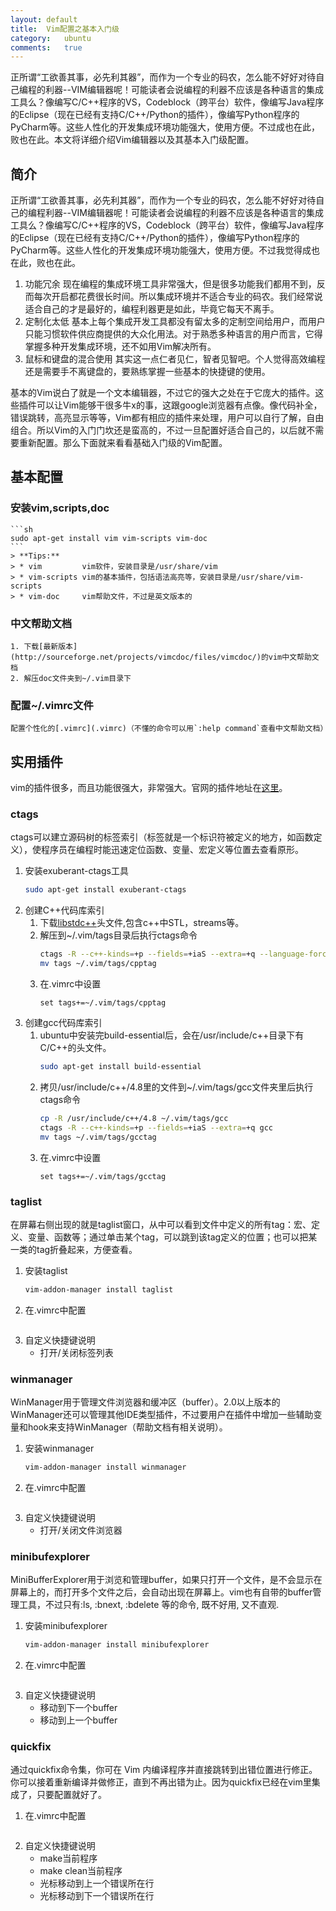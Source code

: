 ```yaml
---
layout: default
title:  Vim配置之基本入门级
category:   ubuntu
comments:   true
---
```

正所谓“工欲善其事，必先利其器”，而作为一个专业的码农，怎么能不好好对待自己编程的利器--VIM编辑器呢！可能读者会说编程的利器不应该是各种语言的集成工具么？像编写C/C++程序的VS，Codeblock（跨平台）软件，像编写Java程序的Eclipse（现在已经有支持C/C++/Python的插件），像编写Python程序的PyCharm等。这些人性化的开发集成环境功能强大，使用方便。不过成也在此，败也在此。本文将详细介绍Vim编辑器以及其基本入门级配置。


## 简介
正所谓“工欲善其事，必先利其器”，而作为一个专业的码农，怎么能不好好对待自己的编程利器--VIM编辑器呢！可能读者会说编程的利器不应该是各种语言的集成工具么？像编写C/C++程序的VS，Codeblock（跨平台）软件，像编写Java程序的Eclipse（现在已经有支持C/C++/Python的插件），像编写Python程序的PyCharm等。这些人性化的开发集成环境功能强大，使用方便。不过我觉得成也在此，败也在此。
1. 功能冗余
现在编程的集成环境工具非常强大，但是很多功能我们都用不到，反而每次开启都花费很长时间。所以集成环境并不适合专业的码农。我们经常说适合自己的才是最好的，编程利器更是如此，毕竟它每天不离手。
2. 定制化太低
基本上每个集成开发工具都没有留太多的定制空间给用户，而用户只能习惯软件供应商提供的大众化用法。对于熟悉多种语言的用户而言，它得掌握多种开发集成环境，还不如用Vim解决所有。
3. 鼠标和键盘的混合使用
其实这一点仁者见仁，智者见智吧。个人觉得高效编程还是需要手不离键盘的，要熟练掌握一些基本的快捷键的使用。


基本的Vim说白了就是一个文本编辑器，不过它的强大之处在于它庞大的插件。这些插件可以让Vim能够干很多牛x的事，这跟google浏览器有点像。像代码补全，错误跳转，高亮显示等等，Vim都有相应的插件来处理，用户可以自行了解，自由组合。所以Vim的入门门坎还是蛮高的，不过一旦配置好适合自己的，以后就不需要重新配置。那么下面就来看看基础入门级的Vim配置。

## 基本配置
### 安装vim,scripts,doc

    ```sh
    sudo apt-get install vim vim-scripts vim-doc
    ```
    > **Tips:**
    > * vim         vim软件，安装目录是/usr/share/vim
    > * vim-scripts vim的基本插件，包括语法高亮等，安装目录是/usr/share/vim-scripts
    > * vim-doc     vim帮助文件，不过是英文版本的

### 中文帮助文档
    1. 下载[最新版本](http://sourceforge.net/projects/vimcdoc/files/vimcdoc/)的vim中文帮助文档
    2. 解压doc文件夹到~/.vim目录下

### 配置~/.vimrc文件
    
    配置个性化的[.vimrc](.vimrc)（不懂的命令可以用`:help command`查看中文帮助文档）


## 实用插件
vim的插件很多，而且功能很强大，非常强大。官网的插件地址在[这里](http://www.vim.org/scripts/script_search_results.php?order_by=creation_date&direction=descending)。
### ctags
ctags可以建立源码树的标签索引（标签就是一个标识符被定义的地方，如函数定义），使程序员在编程时能迅速定位函数、变量、宏定义等位置去查看原形。
1. 安装exuberant-ctags工具
    ```sh
    sudo apt-get install exuberant-ctags
    ```
2. 创建C++代码库索引
    1. 下载[libstdc++](http://www.vim.org/scripts/download_script.php?src_id=9178)头文件,包含c++中STL，streams等。
    2. 解压到~/.vim/tags目录后执行ctags命令
        ```sh
        ctags -R --c++-kinds=+p --fields=+iaS --extra=+q --language-force=C++ cpp_src
        mv tags ~/.vim/tags/cpptag
        ```
    3. 在.vimrc中设置
        ```vim
        set tags+=~/.vim/tags/cpptag
        ```
3. 创建gcc代码库索引
    1. ubuntu中安装完build-essential后，会在/usr/include/c++目录下有C/C++的头文件。
        ```sh
        sudo apt-get install build-essential
        ```
    2. 拷贝/usr/include/c++/4.8里的文件到~/.vim/tags/gcc文件夹里后执行ctags命令
        ```sh
        cp -R /usr/include/c++/4.8 ~/.vim/tags/gcc
        ctags -R --c++-kinds=+p --fields=+iaS --extra=+q gcc
        mv tags ~/.vim/tags/gcctag
        ```
    3. 在.vimrc中设置
        ```vim
        set tags+=~/.vim/tags/gcctag

### taglist
在屏幕右侧出现的就是taglist窗口，从中可以看到文件中定义的所有tag：宏、定义、变量、函数等；通过单击某个tag，可以跳到该tag定义的位置；也可以把某一类的tag折叠起来，方便查看。
1. 安装taglist
    ```sh
    vim-addon-manager install taglist
    ```
2. 在.vimrc中配置
    ```vim

    ```
3. 自定义快捷键说明
    * <F10>     打开/关闭标签列表

### winmanager
WinManager用于管理文件浏览器和缓冲区（buffer）。2.0以上版本的WinManager还可以管理其他IDE类型插件，不过要用户在插件中增加一些辅助变量和hook来支持WinManager（帮助文档有相关说明）。
1. 安装winmanager
    ```sh
    vim-addon-manager install winmanager
    ```
2. 在.vimrc中配置
    ```vim

    ```
3. 自定义快捷键说明
    * <F9>     打开/关闭文件浏览器

### minibufexplorer
MiniBufferExplorer用于浏览和管理buffer，如果只打开一个文件，是不会显示在屏幕上的，而打开多个文件之后，会自动出现在屏幕上。vim也有自带的buffer管理工具，不过只有:ls, :bnext, :bdelete 等的命令, 既不好用, 又不直观.
1. 安装minibufexplorer
    ```sh
    vim-addon-manager install minibufexplorer
    ```
2. 在.vimrc中配置
    ```vim

    ```
3. 自定义快捷键说明
    * <Tab>     移动到下一个buffer
    * <C-Tab>   移动到上一个buffer

### quickfix
通过quickfix命令集，你可在 Vim 内编译程序并直接跳转到出错位置进行修正。你可以接着重新编译并做修正，直到不再出错为止。因为quickfix已经在vim里集成了，只要配置就好了。
1. 在.vimrc中配置
    ```vim

    ```
3. 自定义快捷键说明
    * <F2>     make当前程序
    * <F10>    make clean当前程序
    * <F3>     光标移动到上一个错误所在行
    * <F4>     光标移动到下一个错误所在行

    


